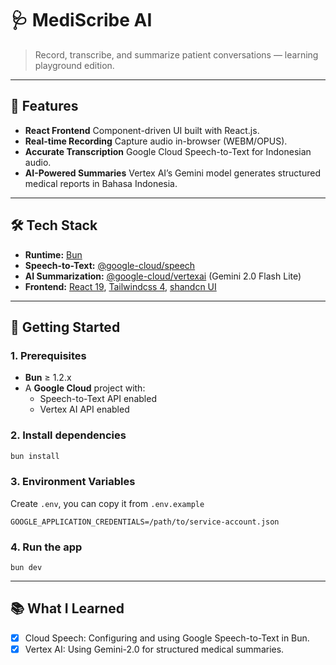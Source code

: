 # 🩺 MediScribe AI

> Record, transcribe, and summarize patient conversations — learning playground edition.

---

## 🚀 Features

- **React Frontend**
  Component-driven UI built with React.js.
- **Real-time Recording**
  Capture audio in-browser (WEBM/OPUS).
- **Accurate Transcription**
  Google Cloud Speech-to-Text for Indonesian audio.
- **AI-Powered Summaries**
  Vertex AI’s Gemini model generates structured medical reports in Bahasa Indonesia.

---

## 🛠 Tech Stack

- **Runtime:** [Bun](https://bun.sh/)
- **Speech-to-Text:** [@google-cloud/speech](https://www.npmjs.com/package/@google-cloud/speech)
- **AI Summarization:** [@google-cloud/vertexai](https://www.npmjs.com/package/@google-cloud/vertexai) (Gemini 2.0 Flash Lite)
- **Frontend:** [React 19](https://react.dev/), [Tailwindcss 4](https://tailwindcss.com/), [shandcn UI](https://ui.shadcn.com/)

---

## 📝 Getting Started

### 1. Prerequisites

- **Bun** ≥ 1.2.x
- A **Google Cloud** project with:
  - Speech-to-Text API enabled
  - Vertex AI API enabled

### 2. Install dependencies

```bash
bun install
```

### 3. Environment Variables

Create `.env`, you can copy it from `.env.example`

```
GOOGLE_APPLICATION_CREDENTIALS=/path/to/service-account.json
```

### 4. Run the app

```
bun dev
```

---

## 📚 What I Learned

- [x] Cloud Speech: Configuring and using Google Speech-to-Text in Bun.
- [x] Vertex AI: Using Gemini-2.0 for structured medical summaries.
